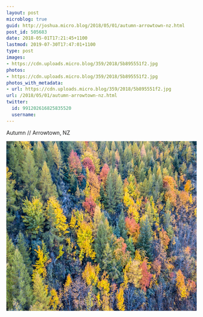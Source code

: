```yaml
---
layout: post
microblog: true
guid: http://joshua.micro.blog/2018/05/01/autumn-arrowtown-nz.html
post_id: 505683
date: 2018-05-01T17:21:45+1100
lastmod: 2019-07-30T17:47:01+1100
type: post
images:
- https://cdn.uploads.micro.blog/359/2018/5b895551f2.jpg
photos:
- https://cdn.uploads.micro.blog/359/2018/5b895551f2.jpg
photos_with_metadata:
- url: https://cdn.uploads.micro.blog/359/2018/5b895551f2.jpg
url: /2018/05/01/autumn-arrowtown-nz.html
twitter:
  id: 991202616825835520
  username: 
---
```

Autumn // Arrowtown, NZ

<img src="uploads/2018/5b895551f2.jpg" width="600" height="450" />
